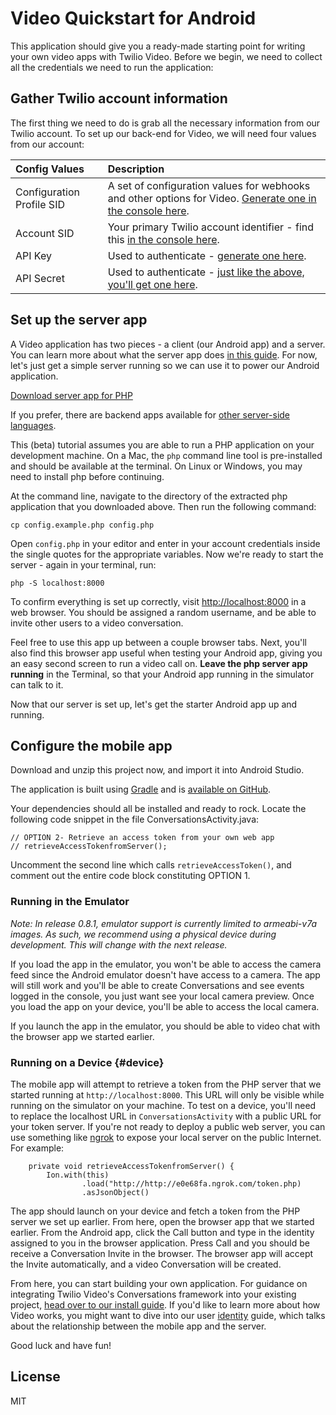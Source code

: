 # Video Quickstart for Android

This application should give you a ready-made starting point for writing your
own video apps with Twilio Video. Before we begin, we need to collect
all the credentials we need to run the application:

## Gather Twilio account information

The first thing we need to do is grab all the necessary information from our
Twilio account. To set up our back-end for Video, we will need four 
values from our account:

Config Values  | Description
:-------------  |:-------------
Configuration Profile SID | A set of configuration values for webhooks and other options for Video. [Generate one in the console here](https://twilio.com/user/account/video/profiles).
Account SID | Your primary Twilio account identifier - find this [in the console here](https://twilio.com/user/account/video).
API Key | Used to authenticate - [generate one here](https://twilio.com/user/account/video/dev-tools/api-keys).
API Secret | Used to authenticate - [just like the above, you'll get one here](https://twilio.com/user/account/video/dev-tools/api-keys).

## Set up the server app

A Video application has two pieces - a client (our Android app) and a server.
You can learn more about what the server app does [in this guide](https://twilio.com/docs/api/video/identity).
For now, let's just get a simple server running so we can use it to power our
Android application.

<a href="https://github.com/twilio/video-quickstart-php/archive/master.zip" 
    class="button button-block call-to-action">
    Download server app for PHP
</a>

If you prefer, there are backend apps available for [other server-side languages](https://twilio.com/docs/api/video/quickstart-js).

This (beta) tutorial assumes you are able to run a PHP application on your development machine. On a Mac, the `php` command line tool is pre-installed and should be available at the terminal. On Linux or Windows, you may need to install php before continuing. 

At the command line, navigate to the directory of the extracted php application that you downloaded above. Then run the following command:

~~~
cp config.example.php config.php
~~~

Open `config.php` in your editor and enter in your account credentials inside the single quotes for the appropriate variables. Now we're ready to start the server - again in your terminal, run:

~~~
php -S localhost:8000
~~~

To confirm everything is set up correctly, visit [http://localhost:8000](http://localhost:8000)
in a web browser. You should be assigned a random username, and be able to invite
other users to a video conversation.

Feel free to use this app up between a couple browser tabs. Next, you'll
also find this browser app useful when testing your Android app, giving you an
easy second screen to run a video call on. **Leave the php server app running** in the Terminal, 
so that your Android app running in the simulator can talk to it.

Now that our server is set up, let's get the starter Android app up and running.

## Configure the mobile app

Download and unzip this project now, and import it into Android Studio.

The application is built using [Gradle](http://gradle.org/getting-started-android/) and is [available on GitHub](https://github.com/twilio/video-quickstart-android).

Your dependencies should all be installed and ready to rock. Locate the following code snippet in the file ConversationsActivity.java:

~~~
// OPTION 2- Retrieve an access token from your own web app
// retrieveAccessTokenfromServer();
~~~

Uncomment the second line which calls `retrieveAccessToken()`, and comment out the entire code block constituting OPTION 1. 

### Running in the Emulator

*Note: In release 0.8.1, emulator support is currently limited to armeabi-v7a images. As such, we recommend using a physical device during development. This will change with the next release.*

If you load the app in the emulator, you won't be able to access the camera
feed since the Android emulator doesn't have access to a camera. The app will
still work and you'll be able to create Conversations and see events logged in the console, you just want see your local camera preview. Once you load the app on your device, you'll be able to access the local camera.

If you launch the app in the emulator, you should be able to video chat with the browser app we started earlier.

### Running on a Device {#device}

The mobile app will attempt to retrieve a token from the PHP server that we started running at `http://localhost:8000`. This URL will only be visible while running on the simulator on your machine. To test on a device, you'll need to replace the localhost URL in `ConversationsActivity` with a public URL for your token server. If you're not ready to deploy a public web server, you can use something like <a href="http://www.ngrok.com">ngrok</a> to expose your local server on the public Internet. For example:

~~~
    private void retrieveAccessTokenfromServer() {
        Ion.with(this)
                .load("http://http://e0e68fa.ngrok.com/token.php)
                .asJsonObject()
~~~

The app should launch on your device and fetch a token from the PHP server we set up earlier. From here, open the browser app that we started earlier. From the Android app, click the Call button and type in the identity assigned to you in the browser application. Press Call and you should be receive a Conversation Invite in the browser. The browser app will accept the Invite automatically, and a video Conversation will be created.

From here, you can start building your own application. For guidance on integrating Twilio Video's Conversations framework into your existing project, [head over to our install guide](https://twilio.com/docs/api/video/sdks). If you'd like to learn more about how Video works, you might want to dive into our user [identity](https://twilio.com/docs/api/video/identity) guide, which talks about the relationship between the mobile app and the server.

Good luck and have fun!

## License

MIT
